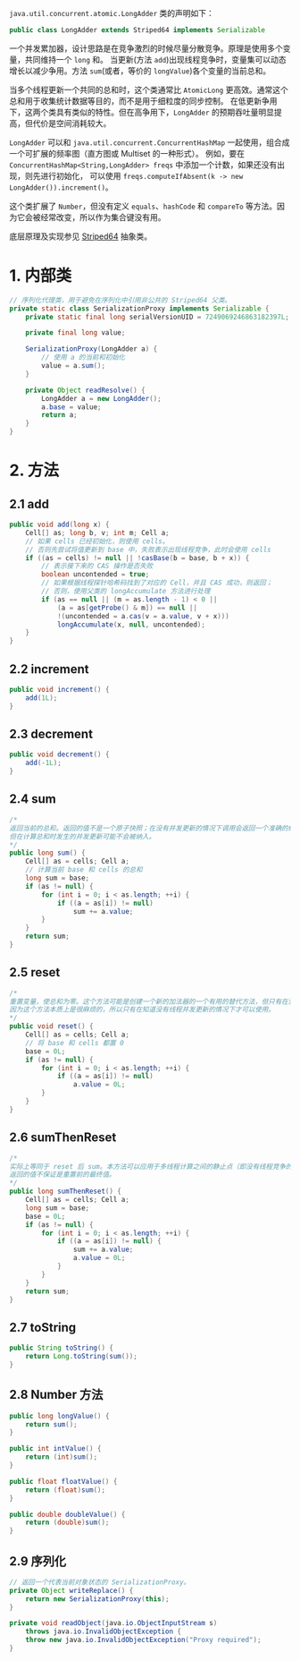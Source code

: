 `java.util.concurrent.atomic.LongAdder` 类的声明如下：
```java
public class LongAdder extends Striped64 implements Serializable
```
一个并发累加器，设计思路是在竞争激烈的时候尽量分散竞争。原理是使用多个变量，共同维持一个 `long` 和。
当更新(方法 `add`)出现线程竞争时，变量集可以动态增长以减少争用。方法 `sum`(或者，等价的 `longValue`)各个变量的当前总和。

当多个线程更新一个共同的总和时，这个类通常比 `AtomicLong` 更高效。通常这个总和用于收集统计数据等目的，而不是用于细粒度的同步控制。
在低更新争用下，这两个类具有类似的特性。但在高争用下，`LongAdder` 的预期吞吐量明显提高，但代价是空间消耗较大。

`LongAdder` 可以和 `java.util.concurrent.ConcurrentHashMap` 一起使用，组合成一个可扩展的频率图（直方图或 Multiset 的一种形式）。
例如，要在 `ConcurrentHashMap<String,LongAdder> freqs` 中添加一个计数，如果还没有出现，则先进行初始化，
可以使用 `freqs.computeIfAbsent(k -> new LongAdder()).increment()`。

这个类扩展了 `Number`，但没有定义 `equals`、`hashCode` 和 `compareTo` 等方法。因为它会被经常改变，所以作为集合键没有用。

底层原理及实现参见 [Striped64][striped64] 抽象类。

# 1. 内部类
```java
// 序列化代理类，用于避免在序列化中引用非公共的 Striped64 父类。
private static class SerializationProxy implements Serializable {
    private static final long serialVersionUID = 7249069246863182397L;

    private final long value;

    SerializationProxy(LongAdder a) {
        // 使用 a 的当前和初始化
        value = a.sum();
    }

    private Object readResolve() {
        LongAdder a = new LongAdder();
        a.base = value;
        return a;
    }
}
```

# 2. 方法

## 2.1 add
```java
public void add(long x) {
    Cell[] as; long b, v; int m; Cell a;
    // 如果 cells 已经初始化，则使用 cells。
    // 否则先尝试将值更新到 base 中，失败表示出现线程竞争，此时会使用 cells
    if ((as = cells) != null || !casBase(b = base, b + x)) {
        // 表示接下来的 CAS 操作是否失败
        boolean uncontended = true;
        // 如果根据线程探针哈希码找到了对应的 Cell，并且 CAS 成功，则返回；
        // 否则，使用父类的 longAccumulate 方法进行处理
        if (as == null || (m = as.length - 1) < 0 ||
            (a = as[getProbe() & m]) == null ||
            !(uncontended = a.cas(v = a.value, v + x)))
            longAccumulate(x, null, uncontended);
    }
}
```

## 2.2 increment
```java
public void increment() {
    add(1L);
}
```

## 2.3 decrement
```java
public void decrement() {
    add(-1L);
}
```

## 2.4 sum
```java
/*
返回当前的总和。返回的值不是一个原子快照；在没有并发更新的情况下调用会返回一个准确的结果，
但在计算总和时发生的并发更新可能不会被纳入。
*/
public long sum() {
    Cell[] as = cells; Cell a;
    // 计算当前 base 和 cells 的总和
    long sum = base;
    if (as != null) {
        for (int i = 0; i < as.length; ++i) {
            if ((a = as[i]) != null)
                sum += a.value;
        }
    }
    return sum;
}
```

## 2.5 reset
```java
/*
重置变量，使总和为零。这个方法可能是创建一个新的加法器的一个有用的替代方法，但只有在没有并发更新的情况下才有效。
因为这个方法本质上是很麻烦的，所以只有在知道没有线程并发更新的情况下才可以使用。
*/
public void reset() {
    Cell[] as = cells; Cell a;
    // 将 base 和 cells 都置 0
    base = 0L;
    if (as != null) {
        for (int i = 0; i < as.length; ++i) {
            if ((a = as[i]) != null)
                a.value = 0L;
        }
    }
}
```

## 2.6 sumThenReset
```java
/*
实际上等同于 reset 后 sum。本方法可以应用于多线程计算之间的静止点（即没有线程竞争的情况）。如果有更新与本方法同时进行，
返回的值不保证是重置前的最终值。
*/
public long sumThenReset() {
    Cell[] as = cells; Cell a;
    long sum = base;
    base = 0L;
    if (as != null) {
        for (int i = 0; i < as.length; ++i) {
            if ((a = as[i]) != null) {
                sum += a.value;
                a.value = 0L;
            }
        }
    }
    return sum;
}
```

## 2.7 toString
```java
public String toString() {
    return Long.toString(sum());
}
```

## 2.8 Number 方法
```java
public long longValue() {
    return sum();
}

public int intValue() {
    return (int)sum();
}

public float floatValue() {
    return (float)sum();
}

public double doubleValue() {
    return (double)sum();
}
```

## 2.9 序列化
```java
// 返回一个代表当前对象状态的 SerializationProxy。
private Object writeReplace() {
    return new SerializationProxy(this);
}

private void readObject(java.io.ObjectInputStream s)
    throws java.io.InvalidObjectException {
    throw new java.io.InvalidObjectException("Proxy required");
}
```


[striped64]: Striped64.md
